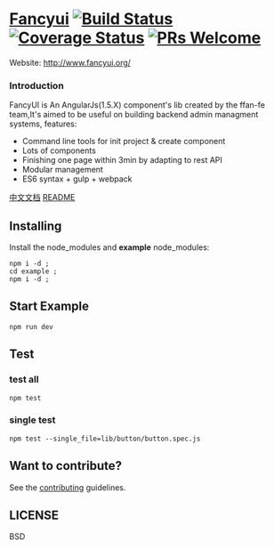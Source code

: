# [Fancyui](http://www.fancyui.org/) [![Build Status](https://api.travis-ci.org/ffan-fe/fancyui.svg?branch=master)](https://travis-ci.org/ffan-fe/fancyui/) [![Coverage Status](https://coveralls.io/repos/github/ffan-fe/fancyui/badge.svg?branch=master)](https://coveralls.io/github/ffan-fe/fancyui?branch=master) [![PRs Welcome](https://img.shields.io/badge/PRs-welcome-brightgreen.svg)](CONTRIBUTING.md)

Website: http://www.fancyui.org/

### Introduction

FancyUI is An AngularJs(1.5.X) component's lib created by the ffan-fe team,It's aimed to be useful on building backend admin managment systems, features:

 - Command line tools for init project & create component
 - Lots of components
 - Finishing one page within 3min by adapting to rest API
 - Modular management
 - ES6 syntax + gulp + webpack


[中文文档](README-zh_CN.md)   [README](README.md) 


## Installing

Install the node_modules and **example** node_modules:
```
npm i -d ;
cd example ;
npm i -d ;
```

## Start Example

```
npm run dev
```

## Test

### test all
```
npm test
```
### single test
```
npm test --single_file=lib/button/button.spec.js
```


## Want to contribute?
See the [contributing](CONTRIBUTING.md) guidelines.


## LICENSE
BSD
